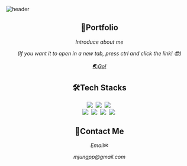 ![header](https://capsule-render.vercel.app/api?type=waving&color=3a94cf&&animation=fadeIn&fontColor=FFFFFF&height=200&section=header&text=Minjung%20Park&fontSize=90)
<br/>
<h2 align="center">📌Portfolio</h2>
<p align="center"><em>Introduce about me</em><br/>
<p align="center"><em>(If you want it to open in a new tab, press ctrl and click the link! 😎)</em><br/>
 <br/>
 <a href="https://mjungppportfolio.netlify.app/">🌏<em>Go!</em></a><br/>
</p>
<h2 align="center">🛠Tech Stacks</h2>
<p align="center">
  <img src="http://img.shields.io/badge/-HTML5-E34F26?style=for-the-badge&logo=HTML5&logoColor=white"/></a>&nbsp
  <img src="http://img.shields.io/badge/-CSS3-1572B6?style=for-the-badge&logo=CSS3&logoColor=white"/></a>&nbsp
  <img src="https://img.shields.io/badge/-Javascript-F7DF1E?style=for-the-badge&logo=Javascript&logoColor=white"/></a>&nbsp<br>
  <img src="https://img.shields.io/badge/Angular-DD0031?style=for-the-badge&logo=Angular&logoColor=white"/></a>&nbsp
  <img src="https://img.shields.io/badge/React-61DAFB?style=for-the-badge&logo=React&logoColor=white"/></a>&nbsp
  <img src="https://img.shields.io/badge/TypeScript-3178C6?style=for-the-badge&logo=TypeScript&logoColor=white"/>&nbsp</a>
  <img src="http://img.shields.io/badge/-Node.js-339933?style=for-the-badge&logo=Node.js&logoColor=white"/></a>&nbsp<br/>
 </p>

<h2 align="center">🙌Contact Me</h2>
<p align="center"><em>Email</em>✉<br/>
<p align="center"><em>mjungpp@gmail.com</em>
 <br/>
